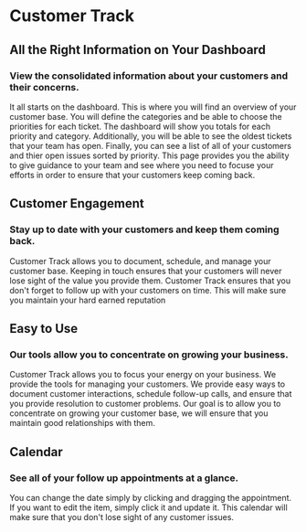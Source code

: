# Customer Track

## All the Right Information on Your Dashboard
### View the consolidated information about your customers and their concerns.
It all starts on the dashboard. This is where you will find an overview of your customer base. You will define the categories and be able to choose the priorities for each ticket. The dashboard will show you totals for each priority and category. Additionally, you will be able to see the oldest tickets that your team has open. Finally, you can see a list of all of your customers and thier open issues sorted by priority. This page provides you the ability to give guidance to your team and see where you need to focuse your efforts in order to ensure that your customers keep coming back.

## Customer Engagement
### Stay up to date with your customers and keep them coming back.
Customer Track allows you to document, schedule, and manage your customer base. Keeping in touch ensures that your customers will never lose sight of the value you provide them. Customer Track ensures that you don't forget to follow up with your customers on time. This will make sure you maintain your hard earned reputation

## Easy to Use
### Our tools allow you to concentrate on growing your business.
Customer Track allows you to focus your energy on your business. We provide the tools for managing your customers. We provide easy ways to document customer interactions, schedule follow-up calls, and ensure that you provide resolution to customer problems. Our goal is to allow you to concentrate on growing your customer base, we will ensure that you maintain good relationships with them.

## Calendar
### See all of your follow up appointments at a glance.
You can change the date simply by clicking and dragging the appointment. If you want to edit the item, simply click it and update it. This calendar will make sure that you don't lose sight of any customer issues.

